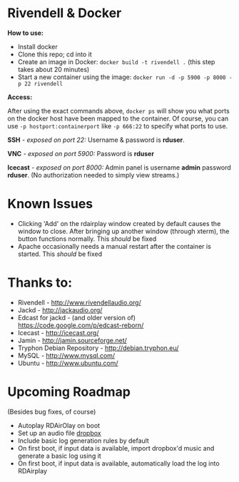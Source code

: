 Rivendell & Docker
==================

**How to use:**

* Install docker
* Clone this repo; cd into it
* Create an image in Docker: `docker build -t rivendell .` (this step takes about 20 minutes)
* Start a new container using the image: `docker run -d -p 5900 -p 8000 -p 22 rivendell`

**Access:**

After using the exact commands above, `docker ps` will show you what ports on the docker host have been mapped to the container. Of course, you can use `-p hostport:containerport` like `-p 666:22` to specify what ports to use.

**SSH** *- exposed on port 22:* Username & password is **rduser**.

**VNC** *- exposed on port 5900:* Password is **rduser**

**Icecast** *- exposed on port 8000:* Admin panel is username **admin** password **rduser**. (No authorization needed to simply view streams.)

Known Issues
============

* Clicking 'Add' on the rdairplay window created by default causes the window to close. After bringing up another window (through xterm), the button functions normally. This *should* be fixed
* Apache occasionally needs a manual restart after the container is started. This *should* be fixed

Thanks to:
==========

* Rivendell - http://www.rivendellaudio.org/
* Jackd - http://jackaudio.org/
* Edcast for jackd - (and older version of) https://code.google.com/p/edcast-reborn/
* Icecast - http://icecast.org/
* Jamin - http://jamin.sourceforge.net/
* Tryphon Debian Repository - http://debian.tryphon.eu/
* MySQL - http://www.mysql.com/
* Ubuntu - http://www.ubuntu.com/

Upcoming Roadmap
================

(Besides bug fixes, of course)

* Autoplay RDAirOlay on boot
* Set up an audio file [dropbox](http://rivendell.tryphon.org/wiki/Dropboxes)
* Include basic log generation rules by default
* On first boot, if input data is available, import dropbox'd music and generate a basic log using it
* On first boot, if input data is available, automatically load the log into RDAirplay 
